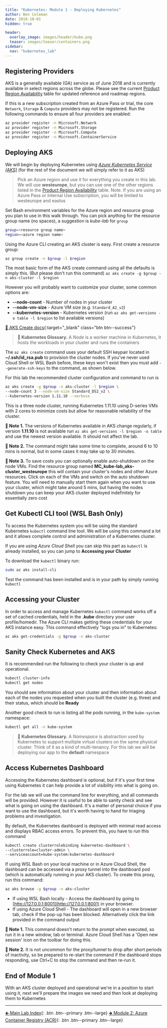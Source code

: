 ```yaml
---
title: "Kubernetes: Module 1 - Deploying Kubernetes"
author: Ben Coleman
date: 2018-10-01
hidden: true

header:
  overlay_image: images/header/kube.png
  teaser: images/teaser/containers.png
sidebar:
  nav: "kubernetes_lab"
---
```


## Registering Providers

AKS is a generally available (GA) service as of June 2018 and is currently available in select regions across the globe. Please see the current [Product Region Availability](https://azure.microsoft.com/en-us/global-infrastructure/services/?products=kubernetes-service&regions=all) table for updated reference and roadmap regions.

If this is a new subscription created from an Azure Pass or trial, the core `Network`, `Storage` & `Compute` providers may not be registered.
Run the following commands to ensure all four providers are enabled:

```bash
az provider register -n Microsoft.Network
az provider register -n Microsoft.Storage
az provider register -n Microsoft.Compute
az provider register -n Microsoft.ContainerService
```

## Deploying AKS
We will begin by deploying Kubernetes using [*Azure Kubernetes Service (AKS)*](https://azure.microsoft.com/en-us/services/container-service/) (for the rest of the document we will simply refer to it as AKS)

> Pick an Azure region and use it for everything you create in this lab. We will use **westeurope**, but you can use one of the other regions listed in the [Product Region Availability](https://azure.microsoft.com/en-us/global-infrastructure/services/?products=kubernetes-service&regions=all) table.
Note. If you are using an Azure Pass or Internal Use subscription, you will be limited to westeurope and eastus

Set Bash environment variables for the Azure region and resource group you plan to use in this walk through. You can pick anything for the resource group name (no spaces), a suggestion is *kube-lab* for `group`

```bash
group=<resource group name>
region=<azure region name>
```

Using the Azure CLI creating an AKS cluster is easy. First create a resource group:

```bash
az group create -n $group -l $region
```

The most basic form of the AKS create command using all the defaults is simply this. (But please don't run this command) `az aks create -g $group -n aks-cluster -l $region`

However you will probably want to customize your cluster, some common options are:

- **\-\-node-count** - Number of nodes in your cluster
- **\-\-node-vm-size** - Azure VM size (e.g. `Standard_A2_v2`)
- **\-\-kubernetes-version** - Kubernetes version (run `az aks get-versions -o table -l $region` to list available versions)

[📘 AKS Create docs](https://docs.microsoft.com/en-us/cli/azure/aks?view=azure-cli-latest#az-aks-create){:target="_blank" class="btn btn--success"}

> **📕 Kubernetes Glossary.** A *Node* is a worker machine in Kubernetes, it hosts the workloads in your cluster and runs the containers

The `az aks create` command uses your default SSH keypair located in **~/.ssh/id_rsa.pub** to provision the cluster nodes. If you've never used Cloud Shell or WSL Bash before, these keys won't exist then you must add `--generate-ssh-keys` to the command, as shown below.

For this lab the recommended cluster configuration and command to run is

```bash
az aks create -g $group -n aks-cluster -l $region \
--node-count 3 --node-vm-size Standard_DS2_v2 \
--kubernetes-version 1.11.10 --verbose
```

This is a three node cluster, running Kubernetes 1.11.10 using D-series VMs with 2 cores to minimize costs but allow for reasonable reliability of the cluster.

**💬 Note 1.** The versions of Kubernetes available in AKS change regularly, if version **1.11.10** is not available run `az aks get-versions -l $region -o table` and use the newest version available. It should not affect the lab.

**💬 Note 2.** The command might take some time to complete, around 6 to 10 mins is normal, but in some cases it may take up to 30 minutes.

**💬 Note 3.** To save costs you can optionally enable auto-shutdown on the node VMs. Find the resource group named **MC_kube-lab_aks-cluster_westeurope** this will contain your cluster's nodes and other Azure resources. Click on each of the VMs and switch on the auto shutdown feature. You will need to manually start them again when you want to use your cluster, which might take around 5 mins, but having the nodes shutdown you can keep your AKS cluster deployed indefinitely for essentially zero cost

## Get Kubectl CLI tool (WSL Bash Only)

To access the Kubernetes system you will be using the standard Kubernetes `kubectl` command line tool. We will be using this command a lot and it allows complete control and administration of a Kubernetes cluster.

If you are using *Azure Cloud Shell* you can skip this part as `kubectl` is already installed, so you can jump to **Accessing your Cluster**

To download the `kubectl` binary run:

```bash
sudo az aks install-cli
```

Test the command has been installed and is in your path by simply running `kubectl`

## Accessing your Cluster

In order to access and manage Kubernetes `kubectl` command works off a set of cached credentials, held in the **.kube** directory your user profile/homedir. The Azure CLI makes getting these credentials for your AKS instance easy. This command effectively "logs you in" to Kubernetes:

```bash
az aks get-credentials -g $group -n aks-cluster
```

## Sanity Check Kubernetes and AKS

It is recommended run the following to check your cluster is up and operational.

```bash
kubectl cluster-info
kubectl get nodes
```

You should see information about your cluster and then information about each of the nodes you requested when you built the cluster (e.g. three) and their status, which should be **Ready**

Another good check to run is listing all the pods running, in the `kube-system` namespace:

```bash
kubectl get all -n kube-system
```

> **📕 Kubernetes Glossary.** A *Namespace* is abstraction used by Kubernetes to support multiple virtual clusters on the same physical cluster. Think of it as a kind of multi-tenancy. For this lab we will be deploying our app to the **default** namespace

## Access Kubernetes Dashboard

Accessing the Kubernetes dashboard is optional, but if it's your first time using Kubernetes it can help provide a lot of visibility into what is going on.

For the lab we will use the command line for everything, and all commands will be provided. However it is useful to be able to sanity check and see what is going on using the dashboard. It's a matter of personal choice if you want to use the dashboard, but it's worth having to hand for triaging problems and investigation.

By default, the Kubernetes dashboard is deployed with minimal read access and displays RBAC access errors. To prevent this, you have to run this command

```bash
kubectl create clusterrolebinding kubernetes-dashboard \
--clusterrole=cluster-admin \
--serviceaccount=kube-system:kubernetes-dashboard
```

If using WSL Bash on your local machine or in Azure Cloud Shell, the dashboard can be accessed via a proxy tunnel into the dashboard pod (which is automatically running in your AKS cluster). To create this proxy, run this command:

```bash
az aks browse -g $group -n aks-cluster
```

- If using WSL Bash locally - Access the dashboard by going to [http://127.0.0.1:8001](http://127.0.0.1:8001) in your browser.
- If using Azure Cloud Shell - The dashboard will open in a new browser tab, check if the pop-up has been blocked. Alternatively click the link provided in the command output

**💬 Note 1.** This command doesn't return to the prompt when executed, so run it in a new window, tab or terminal. Azure Cloud Shell has a 'Open new session' icon on the toolbar for doing this.

**💬 Note 2.**  It is not uncommon for the proxy/tunnel to drop after short periods of inactivity, so be prepared to re-start the command if the dashboard stops responding, use Ctrl+C to stop the command and then re-run it.

## End of Module 1

With an AKS cluster deployed and operational we're in a position to start using it, next we'll prepare the images we need and then look at deploying them to Kubernetes

---

[🡸 Main Lab Index](..){: .btn .btn--primary .btn--large} 
[🡺 Module 2: Azure Container Registry (ACR)](../part2){: .btn .btn--primary .btn--large}  
